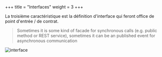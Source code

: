 +++
title = "Interfaces"
weight = 3
+++

La troisième caractéristique est la définition d'interface qui feront office de point d'entrée / de contrat.

> Sometimes it is some kind of facade for synchronous calls (e.g. public method or REST service), sometimes it can be an published event for asynchronous communication

![interface](fundamental_principles/modularity/characteristics/images/interface.png)
